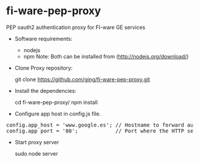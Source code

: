 fi-ware-pep-proxy
===================

PEP oauth2 authentication proxy for FI-ware GE services

- Software requirements:

	+ nodejs 
	+ npm
	Note: Both can be installed from (http://nodejs.org/download/)

- Clone Proxy repository:

	git clone https://github.com/ging/fi-ware-pep-proxy.git

- Install the dependencies:

	cd fi-ware-pep-proxy/
	npm install

- Configure app host in config.js file. 

<pre>
config.app_host = 'www.google.es'; // Hostname to forward authenticated requests
config.app_port = '80';            // Port where the HTTP server is running
</pre>

- Start proxy server

	sudo node server


